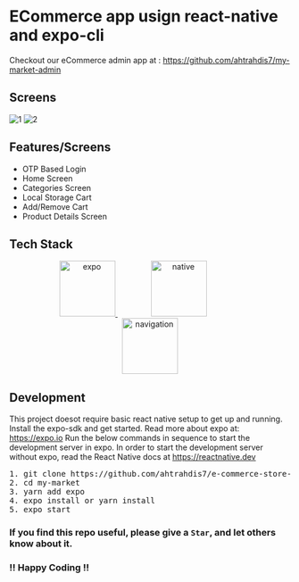 # ECommerce app usign react-native and expo-cli

Checkout our eCommerce admin app at : https://github.com/ahtrahdis7/my-market-admin

## Screens

![1](https://user-images.githubusercontent.com/44672399/126171337-b58495c4-f067-4af0-9b07-da20ad1f6ac8.png)
![2](https://user-images.githubusercontent.com/44672399/126171324-29287f0b-8ff4-4147-92b6-d53914c0d1d3.png)

## Features/Screens
- OTP Based Login
- Home Screen
- Categories Screen
- Local Storage Cart
- Add/Remove Cart
- Product Details Screen
## Tech Stack
<div align="center">

<a href="https://expo.io">
    <img src="https://lh3.googleusercontent.com/7l-bQADRV4PzxAz_9GH2aozV3jkHqdlUJbOsIf4Eu_bazCi6UH_UyiAeKer2-s9GafI" height="100" alt="expo">
</a>

<a style="margin:60px" href="https://reactnative.dev/">
    <img src="https://seeklogo.com/images/R/react-logo-7B3CE81517-seeklogo.com.png" height="100" alt="native">
</a>

<a style="margin:70px" href="https://reactnavigation.org/">
    <img src="https://reactnavigation.org/img/spiro.svg" height="100" alt="navigation">
</a>

</div>

## Development
This project doesot require basic react native setup to get up and running. Install the expo-sdk and get started. Read more about expo at: https://expo.io 
Run the below commands in sequence to start the development server in expo. 
In order to start the development server without expo, read the React Native docs at https://reactnative.dev
<pre>
1. git clone https://github.com/ahtrahdis7/e-commerce-store-react-native.git
2. cd my-market
3. yarn add expo
4. expo install or yarn install
5. expo start
</pre>

### If you find this repo useful, please give a `Star`, and let others know about it.

### !! Happy Coding !!
